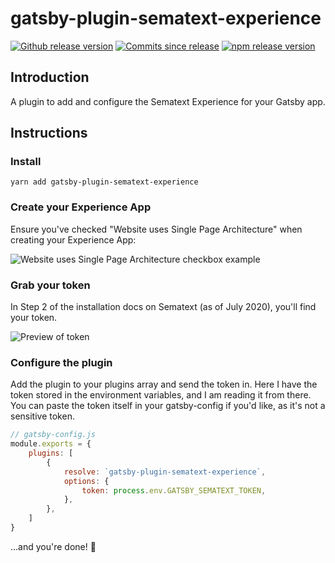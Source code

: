 # gatsby-plugin-sematext-experience

[![Github release version](https://img.shields.io/github/tag/bitttttten/gatsby-plugin-sematext-experience.svg)](https://github.com/bitttttten/gatsby-plugin-sematext-experience/releases)
[![Commits since release](https://img.shields.io/github/commits-since/bitttttten/gatsby-plugin-sematext-experience/v1.0.0.svg)](https://github.com/bitttttten/gatsby-plugin-sematext-experience/compare/v1.0.0...master)
[![npm release version](https://img.shields.io/npm/v/gatsby-plugin-sematext-experience.svg)](https://www.npmjs.com/package/gatsby-plugin-sematext-experience)

## Introduction

A plugin to add and configure the Sematext Experience for your Gatsby app.

## Instructions

### Install

`yarn add gatsby-plugin-sematext-experience`

### Create your Experience App

Ensure you've checked "Website uses Single Page Architecture" when creating your Experience App:

<img alt="Website uses Single Page Architecture checkbox example" src="https://cdn.jsdelivr.net/gh/bitttttten/gatsby-plugin-sematext-experience@1.0.0/docs/v-important.png" />

### Grab your token

In Step 2 of the installation docs on Sematext (as of July 2020), you'll find your token.

<img alt="Preview of token" src="https://cdn.jsdelivr.net/gh/bitttttten/gatsby-plugin-sematext-experience@1.0.0/docs/this-is-ur-token.png" />

### Configure the plugin

Add the plugin to your plugins array and send the token in. Here I have the token stored in the environment variables, and I am reading it from there. You can paste the token itself in your gatsby-config if you'd like, as it's not a sensitive token.

```js
// gatsby-config.js
module.exports = {
	plugins: [
		{
			resolve: `gatsby-plugin-sematext-experience`,
			options: {
				token: process.env.GATSBY_SEMATEXT_TOKEN,
			},
		},
	]
}
```

...and you're done! 🎉
